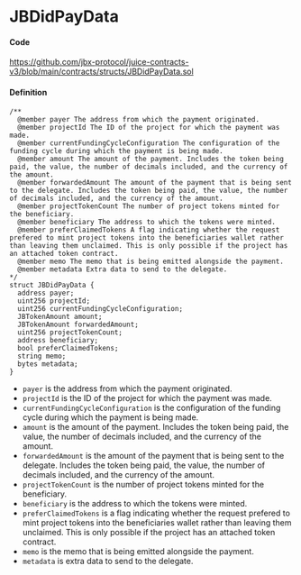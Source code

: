 # JBDidPayData

#### Code

https://github.com/jbx-protocol/juice-contracts-v3/blob/main/contracts/structs/JBDidPayData.sol

#### Definition

```
/** 
  @member payer The address from which the payment originated.
  @member projectId The ID of the project for which the payment was made.
  @member currentFundingCycleConfiguration The configuration of the funding cycle during which the payment is being made.
  @member amount The amount of the payment. Includes the token being paid, the value, the number of decimals included, and the currency of the amount.
  @member forwardedAmount The amount of the payment that is being sent to the delegate. Includes the token being paid, the value, the number of decimals included, and the currency of the amount.
  @member projectTokenCount The number of project tokens minted for the beneficiary.
  @member beneficiary The address to which the tokens were minted.
  @member preferClaimedTokens A flag indicating whether the request prefered to mint project tokens into the beneficiaries wallet rather than leaving them unclaimed. This is only possible if the project has an attached token contract.
  @member memo The memo that is being emitted alongside the payment.
  @member metadata Extra data to send to the delegate.
*/
struct JBDidPayData {
  address payer;
  uint256 projectId;
  uint256 currentFundingCycleConfiguration;
  JBTokenAmount amount;
  JBTokenAmount forwardedAmount;
  uint256 projectTokenCount;
  address beneficiary;
  bool preferClaimedTokens;
  string memo;
  bytes metadata;
}
```

* `payer` is the address from which the payment originated.
* `projectId` is the ID of the project for which the payment was made.
* `currentFundingCycleConfiguration` is the configuration of the funding cycle during which the payment is being made.
* `amount` is the amount of the payment. Includes the token being paid, the value, the number of decimals included, and the currency of the amount.
* `forwardedAmount` is the amount of the payment that is being sent to the delegate. Includes the token being paid, the value, the number of decimals included, and the currency of the amount.
* `projectTokenCount` is the number of project tokens minted for the beneficiary.
* `beneficiary` is the address to which the tokens were minted.
* `preferClaimedTokens` is a flag indicating whether the request prefered to mint project tokens into the beneficiaries wallet rather than leaving them unclaimed. This is only possible if the project has an attached token contract.
* `memo` is the memo that is being emitted alongside the payment.
* `metadata` is extra data to send to the delegate.